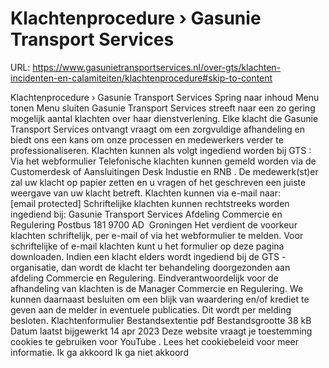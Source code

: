 # Klachtenprocedure › Gasunie Transport Services

URL: https://www.gasunietransportservices.nl/over-gts/klachten-incidenten-en-calamiteiten/klachtenprocedure#skip-to-content

Klachtenprocedure › Gasunie Transport Services
Spring naar inhoud
Menu tonen
Menu sluiten
Gasunie Transport Services
streeft naar een zo gering mogelijk aantal klachten over haar dienstverlening.
Elke klacht die
Gasunie Transport Services
ontvangt vraagt om een zorgvuldige afhandeling en biedt ons een kans om onze processen en medewerkers verder te professionaliseren.
Klachten kunnen als volgt ingediend worden bij
GTS
:
Via het
webformulier
Telefonische klachten kunnen gemeld worden via de
Customerdesk of Aansluitingen Desk Industie en RNB
. De medewerk(st)er zal uw klacht op papier zetten en u vragen of het geschreven een juiste weergave van uw klacht betreft.
Klachten kunnen via e-mail naar:
[email protected]
Schriftelijke klachten kunnen rechtstreeks worden ingediend bij:
Gasunie Transport Services
Afdeling Commercie en Regulering Postbus 181 9700 AD  Groningen
Het verdient de voorkeur klachten schriftelijk, per e-mail of via het webformulier te melden. Voor schriftelijke of e-mail klachten kunt u het formulier op deze pagina downloaden.
Indien een klacht elders wordt ingediend bij de
GTS
-organisatie, dan wordt de klacht ter behandeling doorgezonden aan afdeling Commercie en Regulering.
Eindverantwoordelijk voor de afhandeling van klachten is de Manager Commercie en Regulering.
We kunnen daarnaast besluiten om een blijk van waardering en/of krediet te geven aan de melder in eventuele publicaties. Dit wordt per melding besloten.
Klachtenformulier
Bestandsextentie
pdf
Bestandsgrootte
38 kB
Datum laatst bijgewerkt
14 apr 2023
Deze website vraagt je toestemming cookies te gebruiken voor
YouTube
. Lees het
cookiebeleid
voor meer informatie.
Ik ga akkoord
Ik ga niet akkoord
